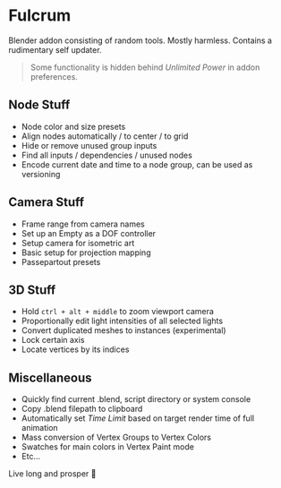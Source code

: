 # Fulcrum

Blender addon consisting of random tools. Mostly harmless. Contains a rudimentary self updater.

> Some functionality is hidden behind *Unlimited Power* in addon preferences.

## Node Stuff
<!-- - Compare speed of selected shader nodes and color them by their efficiency -->
- Node color and size presets
- Align nodes automatically / to center / to grid
- Hide or remove unused group inputs
- Find all inputs / dependencies / unused nodes
- Encode current date and time to a node group, can be used as versioning

## Camera Stuff
- Frame range from camera names
- Set up an Empty as a DOF controller
- Setup camera for isometric art
- Basic setup for projection mapping
- Passepartout presets

## 3D Stuff
- Hold `ctrl + alt + middle` to zoom viewport camera
- Proportionally edit light intensities of all selected lights
- Convert duplicated meshes to instances (experimental)
- Lock certain axis
- Locate vertices by its indices

## Miscellaneous
- Quickly find current .blend, script directory or system console
- Copy .blend filepath to clipboard
- Automatically set *Time Limit* based on target render time of full animation
- Mass conversion of Vertex Groups to Vertex Colors
- Swatches for main colors in Vertex Paint mode
- Etc...

Live long and prosper 🖖